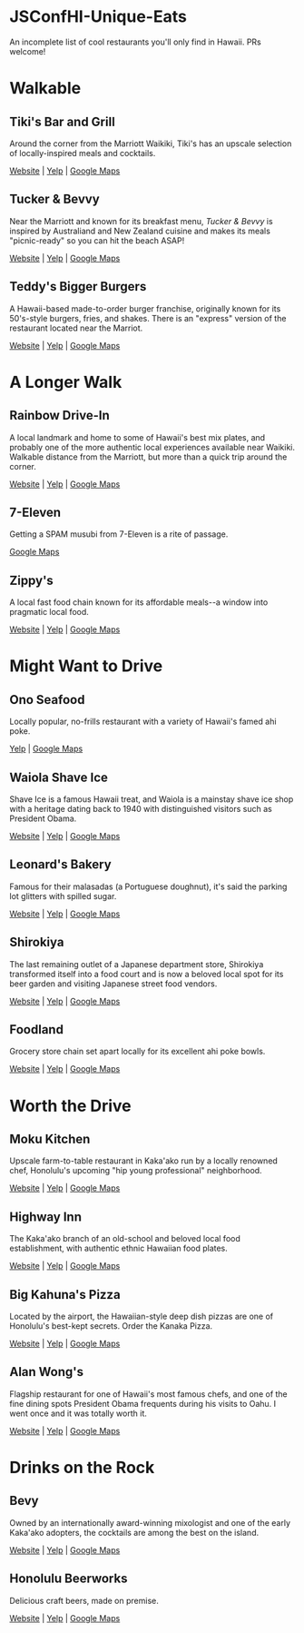 # JSConfHI-Unique-Eats
An incomplete list of cool restaurants you'll only find in Hawaii. PRs welcome!


# Walkable

## Tiki's Bar and Grill
Around the corner from the Marriott Waikiki, Tiki's has an upscale selection of locally-inspired meals and cocktails.

[Website](https://www.tikisgrill.com/dinner-menu) | [Yelp](https://www.yelp.com/biz/tikis-grill-and-bar-honolulu) | [Google Maps](https://www.google.com/maps/place/Tikis+Grill+%26+Bar/@21.2723981,-157.8229601,19.33z/data=!4m5!3m4!1s0x7c007270c1a4e7a5:0x13810b9592914a9a!8m2!3d21.2724386!4d-157.822561)

## Tucker & Bevvy
Near the Marriott and known for its breakfast menu, *Tucker & Bevvy* is inspired by Australiand and New Zealand cuisine and makes its meals "picnic-ready" so you can hit the beach ASAP!

[Website](https://tuckerandbevvy.com/) | [Yelp](https://www.yelp.com/biz/tucker-and-bevvy-honolulu-5) | [Google Maps](https://www.google.com/maps/place/Tucker+%26+Bevvy+Picnic+Food/@21.2717307,-157.8225152,20.46z/data=!4m5!3m4!1s0x7c0072709607a161:0x6023fac91f69fd78!8m2!3d21.2717298!4d-157.8223955)

## Teddy's Bigger Burgers
A Hawaii-based made-to-order burger franchise, originally known for its 50's-style burgers, fries, and shakes. There is an "express" version of the restaurant located near the Marriot.

[Website](https://www.teddysbb.com/) | [Yelp](https://www.yelp.com/biz/teddys-bigger-burgers-honolulu) | [Google Maps](https://www.google.com/maps/place/Teddy's+Bigger+Burgers/@21.271815,-157.8229778,18.42z/data=!4m8!1m2!2m1!1steddy's+bigger+burgers!3m4!1s0x0:0xbb95ae576b178143!8m2!3d21.2717716!4d-157.8217873)


# A Longer Walk

## Rainbow Drive-In
A local landmark and home to some of Hawaii's best mix plates, and probably one of the more authentic local experiences available near Waikiki. Walkable distance from the Marriott, but more than a quick trip around the corner.

[Website](http://rainbowdrivein.com/) | [Yelp](https://www.yelp.com/biz/rainbow-drive-in-honolulu) | [Google Maps](https://www.google.com/maps/place/Rainbow+Drive-In/@21.2755947,-157.8160817,18.04z/data=!4m8!1m2!2m1!1s7-Eleven!3m4!1s0x7c00727f31c4a949:0xb56da5e39fe7be61!8m2!3d21.2759357!4d-157.8145507)

## 7-Eleven
Getting a SPAM musubi from 7-Eleven is a rite of passage.

[Google Maps](https://www.google.com/maps/place/7-Eleven/@21.2760631,-157.8145163,18.92z/data=!4m8!1m2!2m1!1s7-Eleven!3m4!1s0x0:0xa124685db36f6c75!8m2!3d21.2764434!4d-157.8143874)

## Zippy's
A local fast food chain known for its affordable meals--a window into pragmatic local food.

[Website](https://zippys.com/) | [Yelp](https://www.yelp.com/biz/zippys-kapahulu-honolulu) | [Google Maps](https://www.google.com/maps/place/Zippy's+Kapahulu/@21.278441,-157.8137746,18.92z/data=!4m8!1m2!2m1!1s7-Eleven!3m4!1s0x0:0x77f4a667aa77d923!8m2!3d21.2782729!4d-157.8137229)


# Might Want to Drive

## Ono Seafood
Locally popular, no-frills restaurant with a variety of Hawaii's famed ahi poke.

[Yelp](https://www.yelp.com/biz/ono-seafood-honolulu) | [Google Maps](https://www.google.com/maps/place/Ono+Seafood+Products/@21.281102,-157.8160436,17z/data=!3m1!4b1!4m5!3m4!1s0x7c006d8121b30587:0xa86d2a842f98cfaf!8m2!3d21.281097!4d-157.8138549)

## Waiola Shave Ice
Shave Ice is a famous Hawaii treat, and Waiola is a mainstay shave ice shop with a heritage dating back to 1940 with distinguished visitors such as President Obama.

[Website](http://www.waiolashaveice.com/) | [Yelp](https://www.yelp.com/biz/waiola-shave-ice-honolulu) | [Google Maps](https://www.google.com/maps/place/Waiola+Shave+Ice/@21.2824977,-157.8139479,18.92z/data=!4m8!1m2!2m1!1s7-Eleven!3m4!1s0x0:0x76f054ab2d04dc6c!8m2!3d21.2829226!4d-157.8135874)

## Leonard's Bakery
Famous for their malasadas (a Portuguese doughnut), it's said the parking lot glitters with spilled sugar.

[Website](https://www.leonardshawaii.com/home/) | [Yelp](https://www.yelp.com/biz/leonards-bakery-honolulu) | [Google Maps](https://www.google.com/maps/place/Leonard's+Bakery/@21.2807187,-157.8168061,16.58z/data=!4m8!1m2!2m1!1s7-Eleven!3m4!1s0x7c0066002134d265:0xb9cb06fbe7f5980e!8m2!3d21.284882!4d-157.813341)

## Shirokiya
The last remaining outlet of a Japanese department store, Shirokiya transformed itself into a food court and is now a beloved local spot for its beer garden and visiting Japanese street food vendors.

[Website](https://www.shirokiya.com/) | [Yelp](https://www.yelp.com/biz/shirokiya-japan-village-walk-honolulu-6) | [Google Maps](https://www.google.com/maps/place/Shirokiya+Japan+Village+Walk/@21.2919724,-157.8478381,17z/data=!3m2!4b1!5s0x7c006df06800f5bd:0x7edf0a3ab5fa79dc!4m5!3m4!1s0x7c006df045a36271:0xc32f4e283f2349fa!8m2!3d21.2919674!4d-157.8456494)

## Foodland
Grocery store chain set apart locally for its excellent ahi poke bowls.

[Website](https://www.foodland.com/stores/foodland-farms-ala-moana) | [Yelp](https://www.yelp.com/biz/foodland-farms-honolulu-5) | [Google Maps](https://www.google.com/maps/place/Foodland+Farms/@21.2924475,-157.8489179,17z/data=!3m2!4b1!5s0x7c006df06800f5bd:0x7edf0a3ab5fa79dc!4m5!3m4!1s0x7c006df045a36271:0xcf7bb8859ae236c3!8m2!3d21.2924425!4d-157.8467292)

# Worth the Drive

## Moku Kitchen
Upscale farm-to-table restaurant in Kaka'ako run by a locally renowned chef, Honolulu's upcoming "hip young professional" neighborhood.

[Website](https://www.mokukitchen.com/) | [Yelp](https://www.yelp.com/biz/moku-kitchen-honolulu) | [Google Maps](https://www.google.com/maps/place/Moku+Kitchen/@21.2982394,-157.8639559,17z/data=!3m1!4b1!4m5!3m4!1s0x7c006e08dd1d9a3b:0x9b90a625e73c53b!8m2!3d21.2982344!4d-157.8617672)

## Highway Inn
The Kaka'ako branch of an old-school and beloved local food establishment, with authentic ethnic Hawaiian food plates.

[Website](https://www.myhighwayinn.com/) | [Yelp](https://www.yelp.com/biz/highway-inn-kakaako-honolulu-2) | [Google Maps](https://www.google.com/maps/place/Highway+Inn+Kaka'ako/@21.2979083,-157.863778,17z/data=!3m1!4b1!4m5!3m4!1s0x7c006e08c20839b5:0x35691945f7610652!8m2!3d21.2979033!4d-157.8615893)

## Big Kahuna's Pizza
Located by the airport, the Hawaiian-style deep dish pizzas are one of Honolulu's best-kept secrets. Order the Kanaka Pizza.

[Website](http://www.bigkahunaspizzahawaii.com/) | [Yelp](https://www.yelp.com/biz/big-kahunas-pizza-honolulu) | [Google Maps](https://www.google.com/maps/place/Big+Kahuna's+Pizza/@21.3351486,-157.9180813,17z/data=!3m1!4b1!4m5!3m4!1s0x7c006efc3082af15:0x90d8b1a7366d6834!8m2!3d21.3351436!4d-157.9158926)

## Alan Wong's
Flagship restaurant for one of Hawaii's most famous chefs, and one of the fine dining spots President Obama frequents during his visits to Oahu. I went once and it was totally worth it.

[Website](https://www.alanwongs.com/) | [Yelp](https://www.yelp.com/biz/alan-wongs-honolulu-honolulu) | [Google Maps](https://www.google.com/maps/place/Alan+Wong's/@21.2951757,-157.8338763,17z/data=!3m1!4b1!4m5!3m4!1s0x7c006d9317d1a977:0x577362b631f804a7!8m2!3d21.2951707!4d-157.8316876)


# Drinks on the Rock

## Bevy
Owned by an internationally award-winning mixologist and one of the early Kaka'ako adopters, the cocktails are among the best on the island.

[Website](https://www.bevyhawaii.com/) | [Yelp](https://www.yelp.com/biz/bevy-honolulu) | [Google Maps](https://www.google.com/maps/place/Bevy/@21.298835,-157.8635799,17z/data=!3m1!4b1!4m5!3m4!1s0x7c006e0918983ddf:0xec3982c859b33537!8m2!3d21.29883!4d-157.8613912)

## Honolulu Beerworks
Delicious craft beers, made on premise.

[Website](http://www.honolulubeerworks.com/) | [Yelp](https://www.yelp.com/biz/honolulu-beerworks-honolulu) | [Google Maps](https://www.google.com/maps/place/Honolulu+Beerworks/@21.297131,-157.8626199,17z/data=!3m1!4b1!4m5!3m4!1s0x7c006e088d762c1f:0x7695d3f0d36ecba6!8m2!3d21.297126!4d-157.8604312)